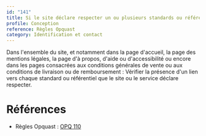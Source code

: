```yaml
---
id: "141"
title: Si le site déclare respecter un ou plusieurs standards ou référentiels, un lien est proposé vers chacun d'entre eux.
profile: Conception
reference: Règles Opquast
category: Identification et contact
---
```


Dans l'ensemble du site, et notamment dans la page d'accueil, la page des mentions légales, la page d'à propos, d'aide ou d'accessibilité ou encore dans les pages consacrées aux conditions générales de vente ou aux conditions de livraison ou de remboursement : Vérifier la présence d'un lien vers chaque standard ou référentiel que le site ou le service déclare respecter.

# Références

* Règles Opquast : [OPQ 110](https://checklists.opquast.com/fr/assurance-qualite-web/si-le-site-declare-respecter-un-ou-plusieurs-standards-ou-referentiels-un-lien-est-propose-vers-chacun-dentre-eux)
